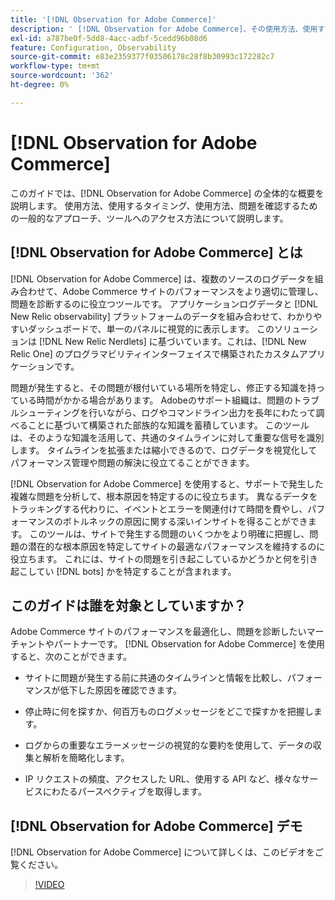 ```yaml
---
title: '[!DNL Observation for Adobe Commerce]'
description: ' [!DNL Observation for Adobe Commerce]、その使用方法、使用するタイミング、アクセス方法について説明します。'
exl-id: a787be0f-5dd8-4acc-adbf-5cedd96b08d6
feature: Configuration, Observability
source-git-commit: e83e2359377f03506178c28f8b30993c172282c7
workflow-type: tm+mt
source-wordcount: '362'
ht-degree: 0%

---
```


# [!DNL Observation for Adobe Commerce]

このガイドでは、[!DNL Observation for Adobe Commerce] の全体的な概要を説明します。 使用方法、使用するタイミング、使用方法、問題を確認するための一般的なアプローチ、ツールへのアクセス方法について説明します。

## [!DNL Observation for Adobe Commerce] とは

[!DNL Observation for Adobe Commerce] は、複数のソースのログデータを組み合わせて、Adobe Commerce サイトのパフォーマンスをより適切に管理し、問題を診断するのに役立つツールです。 アプリケーションログデータと [!DNL New Relic observability] プラットフォームのデータを組み合わせて、わかりやすいダッシュボードで、単一のパネルに視覚的に表示します。 このソリューションは [!DNL New Relic Nerdlets] に基づいています。これは、[!DNL New Relic One] のプログラマビリティインターフェイスで構築されたカスタムアプリケーションです。

問題が発生すると、その問題が根付いている場所を特定し、修正する知識を持っている時間がかかる場合があります。 Adobeのサポート組織は、問題のトラブルシューティングを行いながら、ログやコマンドライン出力を長年にわたって調べることに基づいて構築された部族的な知識を蓄積しています。 このツールは、そのような知識を活用して、共通のタイムラインに対して重要な信号を識別します。 タイムラインを拡張または縮小できるので、ログデータを視覚化してパフォーマンス管理や問題の解決に役立てることができます。

[!DNL Observation for Adobe Commerce] を使用すると、サポートで発生した複雑な問題を分析して、根本原因を特定するのに役立ちます。 異なるデータをトラッキングする代わりに、イベントとエラーを関連付けて時間を費やし、パフォーマンスのボトルネックの原因に関する深いインサイトを得ることができます。 このツールは、サイトで発生する問題のいくつかをより明確に把握し、問題の潜在的な根本原因を特定してサイトの最適なパフォーマンスを維持するのに役立ちます。 これには、サイトの問題を引き起こしているかどうかと何を引き起こしてい [!DNL bots] かを特定することが含まれます。

## このガイドは誰を対象としていますか？

Adobe Commerce サイトのパフォーマンスを最適化し、問題を診断したいマーチャントやパートナーです。 [!DNL Observation for Adobe Commerce] を使用すると、次のことができます。

* サイトに問題が発生する前に共通のタイムラインと情報を比較し、パフォーマンスが低下した原因を確認できます。

* 停止時に何を探すか、何百万ものログメッセージをどこで探すかを把握します。

* ログからの重要なエラーメッセージの視覚的な要約を使用して、データの収集と解析を簡略化します。

* IP リクエストの頻度、アクセスした URL、使用する API など、様々なサービスにわたるパースペクティブを取得します。

## [!DNL Observation for Adobe Commerce] デモ

[!DNL Observation for Adobe Commerce] について詳しくは、このビデオをご覧ください。

>[!VIDEO](https://video.tv.adobe.com/v/344444?quality=12)
